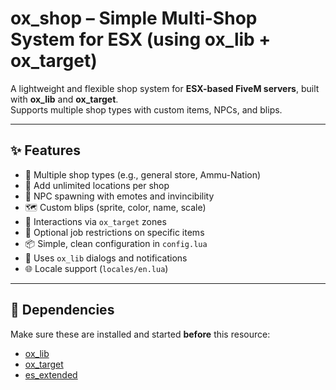 # ox_shop – Simple Multi-Shop System for ESX (using ox_lib + ox_target)

A lightweight and flexible shop system for **ESX-based FiveM servers**, built with **ox_lib** and **ox_target**.  
Supports multiple shop types with custom items, NPCs, and blips.

---

## ✨ Features

- 🛒 Multiple shop types (e.g., general store, Ammu-Nation)
- 📍 Add unlimited locations per shop
- 🧍 NPC spawning with emotes and invincibility
- 🗺️ Custom blips (sprite, color, name, scale)
- 🧭 Interactions via `ox_target` zones
- 🛑 Optional job restrictions on specific items
- 📦 Simple, clean configuration in `config.lua`
- 🧠 Uses `ox_lib` dialogs and notifications
- 🌐 Locale support (`locales/en.lua`)

---

## 🧰 Dependencies

Make sure these are installed and started **before** this resource:

- [ox_lib](https://github.com/overextended/ox_lib)
- [ox_target](https://github.com/overextended/ox_target)
- [es_extended](https://github.com/esx-framework/es_extended)
